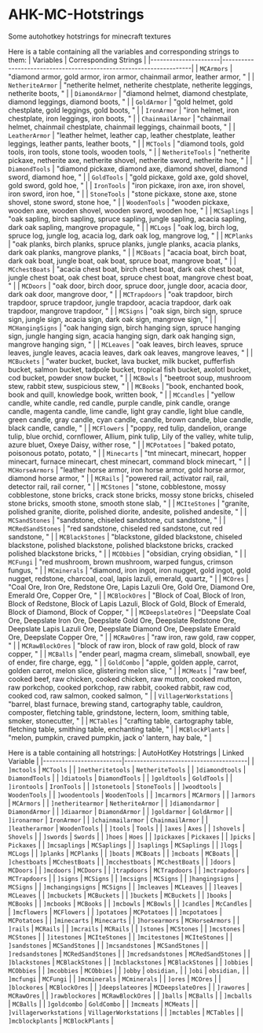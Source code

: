 # AHK-MC-Hotstrings
Some autohotkey hotstrings for minecraft textures

Here is a table containing all the variables and corresponding strings to them:
| Variables            | Corresponding Strings                                               |
|----------------------|--------------------------------------------------------------------|
| `MCArmors`           | "diamond armor, gold armor, iron armor, chainmail armor, leather armor, " |
| `NetheriteArmor`     | "netherite helmet, netherite chestplate, netherite leggings, netherite boots, " |
| `DiamondArmor`       | "diamond helmet, diamond chestplate, diamond leggings, diamond boots, " |
| `GoldArmor`          | "gold helmet, gold chestplate, gold leggings, gold boots, "           |
| `IronArmor`          | "iron helmet, iron chestplate, iron leggings, iron boots, "           |
| `ChainmailArmor`     | "chainmail helmet, chainmail chestplate, chainmail leggings, chainmail boots, " |
| `LeatherArmor`       | "leather helmet, leather cap, leather chestplate, leather leggings, leather pants, leather boots, " |
| `MCTools`            | "diamond tools, gold tools, iron tools, stone tools, wooden tools, " |
| `NetheriteTools`     | "netherite pickaxe, netherite axe, netherite shovel, netherite sword, netherite hoe, " |
| `DiamondTools`       | "diamond pickaxe, diamond axe, diamond shovel, diamond sword, diamond hoe, " |
| `GoldTools`          | "gold pickaxe, gold axe, gold shovel, gold sword, gold hoe, "           |
| `IronTools`          | "iron pickaxe, iron axe, iron shovel, iron sword, iron hoe, "           |
| `StoneTools`         | "stone pickaxe, stone axe, stone shovel, stone sword, stone hoe, "     |
| `WoodenTools`        | "wooden pickaxe, wooden axe, wooden shovel, wooden sword, wooden hoe, " |
| `MCSaplings`         | "oak sapling, birch sapling, spruce sapling, jungle sapling, acacia sapling, dark oak sapling, mangrove propagule, " |
| `MCLogs`             | "oak log, birch log, spruce log, jungle log, acacia log, dark oak log, mangrove log, " |
| `MCPlanks`           | "oak planks, birch planks, spruce planks, jungle planks, acacia planks, dark oak planks, mangrove planks, " |
| `MCBoats`            | "acacia boat, birch boat, dark oak boat, jungle boat, oak boat, spruce boat, mangrove boat, " |
| `MCchestBoats`       | "acacia chest boat, birch chest boat, dark oak chest boat, jungle chest boat, oak chest boat, spruce chest boat, mangrove chest boat, " |
| `MCDoors`            | "oak door, birch door, spruce door, jungle door, acacia door, dark oak door, mangrove door, " |
| `MCTrapdoors`        | "oak trapdoor, birch trapdoor, spruce trapdoor, jungle trapdoor, acacia trapdoor, dark oak trapdoor, mangrove trapdoor, " |
| `MCSigns`            | "oak sign, birch sign, spruce sign, jungle sign, acacia sign, dark oak sign, mangrove sign, " |
| `MCHangingSigns`     | "oak hanging sign, birch hanging sign, spruce hanging sign, jungle hanging sign, acacia hanging sign, dark oak hanging sign, mangrove hanging sign, " |
| `MCLeaves`           | "oak leaves, birch leaves, spruce leaves, jungle leaves, acacia leaves, dark oak leaves, mangrove leaves, " |
| `MCBuckets`          | "water bucket, bucket, lava bucket, milk bucket, pufferfish bucket, salmon bucket, tadpole bucket, tropical fish bucket, axolotl bucket, cod bucket, powder snow bucket, " |
| `MCBowls`            | "beetroot soup, mushroom stew, rabbit stew, suspicious stew, "       |
| `MCBooks`            | "book, enchanted book, book and quill, knowledge book, written book, " |
| `MCcandles`          | "yellow candle, white candle, red candle, purple candle, pink candle, orange candle, magenta candle, lime candle, light gray candle, light blue candle, green candle, gray candle, cyan candle, candle, brown candle, blue candle, black candle, candle, " |
| `MCFlowers`          | "poppy, red tulip, dandelion, orange tulip, blue orchid, cornflower, Allium, pink tulip, Lily of the valley, white tulip, azure bluet, Oxeye Daisy, wither rose, " |
| `MCPotatoes`         | "baked potato, poisonous potato, potato, "                           |
| `Minecarts`          | "tnt minecart, minecart, hopper minecart, furnace minecart, chest minecart, command block minecart, " |
| `MCHorseArmors`      | "leather horse armor, iron horse armor, gold horse armor, diamond horse armor, " |
| `MCRails`            | "powered rail, activator rail, rail, detector rail, rail corner, "    |
| `MCStones`           | "stone, cobblestone, mossy cobblestone, stone bricks, crack stone bricks, mossy stone bricks, chiseled stone bricks, smooth stone, smooth stone slab, " |
| `MCIteStones`        | "granite, polished granite, diorite, polished diorite, andesite, polished andesite, " |
| `MCSandStones`       | "sandstone, chiseled sandstone, cut sandstone, "                     |
| `MCRedSandStones`    | "red sandstone, chiseled red sandstone, cut red sandstone, "         |
| `MCBlackStones`      | "blackstone, gilded blackstone, chiseled blackstone, polished blackstone, polished blackstone bricks, cracked polished blackstone bricks, " |
| `MCObbies`           | "obsidian, crying obsidian, "                                       |
| `MCFungi`            | "red mushroom, brown mushroom, warped fungus, crimson fungus, "     |
| `MCminerals`         | "diamond, iron ingot, iron nugget, gold ingot, gold nugget, redstone, charcoal, coal, lapis lazuli, emerald, quartz, " |
| `MCOres`             | "Coal Ore, Iron Ore, Redstone Ore, Lapis Lazuli Ore, Gold Ore, Diamond Ore, Emerald Ore, Copper Ore, " |
| `MCBlockOres`        | "Block of Coal, Block of Iron, Block of Redstone, Block of Lapis Lazuli, Block of Gold, Block of Emerald, Block of Diamond, Block of Copper, " |
| `MCDeepslateOres`    | "Deepslate Coal Ore, Deepslate Iron Ore, Deepslate Gold Ore, Deepslate Redstone Ore, Deepslate Lapis Lazuli Ore, Deepslate Diamond Ore, Deepslate Emerald Ore, Deepslate Copper Ore, " |
| `MCRawOres`          | "raw iron, raw gold, raw copper, "                                   |
| `MCRawBlockOres`     | "block of raw iron, block of raw gold, block of raw copper, "        |
| `MCBalls`            | "ender pearl, magma cream, slimeball, snowball, eye of ender, fire charge, egg, " |
| `GoldCombo`          | "apple, golden apple, carrot, golden carrot, melon slice, glistering melon slice, " |
| `MCMeats`            | "raw beef, cooked beef, raw chicken, cooked chicken, raw mutton, cooked mutton, raw porkchop, cooked porkchop, raw rabbit, cooked rabbit, raw cod, cooked cod, raw salmon, cooked salmon, " |
| `VillagerWorkstations` | "barrel, blast furnace, brewing stand, cartography table, cauldron, composter, fletching table, grindstone, lectern, loom, smithing table, smoker, stonecutter, " |
| `MCTables`           | "crafting table, cartography table, fletching table, smithing table, enchanting table, " |
| `MCBlockPlants`      | "melon, pumpkin, craved pumpkin, jack o' lantern, hay bale, "       |


Here is a table containing all hotstrings:
| AutoHotKey Hotstrings   | Linked Variable                       |
|-------------------------|---------------------------------------|
| `]mctools`              | `MCTools`                             |
| `]netheritetools`       | `NetheriteTools`                      |
| `]diamondtools`         | `DiamondTools`                        |
| `]diatools`             | `DiamondTools`                        |
| `]goldtools`            | `GoldTools`                           |
| `]irontools`            | `IronTools`                           |
| `]stonetools`           | `StoneTools`                          |
| `]woodtools`            | `WoodenTools`                         |
| `]woodentools`          | `WoodenTools`                         |
| `]mcarmors`             | `MCArmors`                            |
| `]armors`               | `MCArmors`                            |
| `]netheritearmor`       | `NetheriteArmor`                      |
| `]diamondarmor`         | `DiamondArmor`                        |
| `]diaarmor`             | `DiamondArmor`                        |
| `]goldarmor`            | `GoldArmor`                           |
| `]ironarmor`            | `IronArmor`                           |
| `]chainmailarmor`       | `ChainmailArmor`                      |
| `]leatherarmor`         | `WoodenTools`                         |
| `]tools`                | `Tools`                               |
| `]axes`                 | `Axes`                                |
| `]shovels`              | `Shovels`                             |
| `]swords`               | `Swords`                              |
| `]hoes`                 | `Hoes`                                |
| `]pickaxes`             | `Pickaxes`                            |
| `]picks`                | `Pickaxes`                            |
| `]mcsaplings`           | `MCSaplings`                          |
| `]saplings`             | `MCSaplings`                          |
| `]logs`                 | `MCLogs`                              |
| `]planks`               | `MCPlanks`                            |
| `]boats`                | `MCBoats`                             |
| `]mcboats`              | `MCBoats`                             |
| `]chestboats`           | `MCchestBoats`                        |
| `]mcchestboats`         | `MCchestBoats`                        |
| `]doors`                | `MCDoors`                             |
| `]mcdoors`              | `MCDoors`                             |
| `]trapdoors`            | `MCTrapdoors`                         |
| `]mctrapdoors`          | `MCTrapdoors`                         |
| `]signs`                | `MCSigns`                             |
| `]mcsigns`              | `MCSigns`                             |
| `]hangingsigns`         | `MCSigns`                             |
| `]mchangingsigns`       | `MCSigns`                             |
| `]mcleaves`             | `MCLeaves`                            |
| `]leaves`               | `MCLeaves`                            |
| `]mcbuckets`            | `MCBuckets`                           |
| `]buckets`              | `MCBuckets`                           |
| `]books`                | `MCBooks`                             |
| `]mcbooks`              | `MCBooks`                             |
| `]mcbowls`              | `MCBowls`                             |
| `]candles`              | `McCandles`                           |
| `]mcflowers`            | `MCFlowers`                           |
| `]potatoes`             | `MCPotatoes`                          |
| `]mcpotatoes`           | `MCPotatoes`                          |
| `]minecarts`            | `Minecarts`                           |
| `]horsearmors`          | `MCHorseArmors`                       |
| `]rails`                | `MCRails`                             |
| `]mcrails`              | `MCRails`                             |
| `]stones`               | `MCStones`                            |
| `]mcstones`             | `MCStones`                            |
| `]itestones`            | `MCIteStones`                         |
| `]mcitestones`          | `MCIteStones`                         |
| `]sandstones`           | `MCSandStones`                        |
| `]mcsandstones`         | `MCSandStones`                        |
| `]redsandstones`        | `MCRedSandStones`                     |
| `]mcredsandstones`      | `MCRedSandStones`                     |
| `]blackstones`          | `MCBlackStones`                       |
| `]mcblackstones`        | `MCBlackStones`                       |
| `]obbies`               | `MCObbies`                            |
| `]mcobbies`             | `MCObbies`                            |
| `]obby`                 | `obsidian,`                           |
| `]obi`                  | `obsidian,`                           |
| `]mcfungi`              | `MCFungi`                             |
| `]mcminerals`           | `MCminerals`                          |
| `]ores`                 | `MCOres`                              |
| `]blockores`            | `MCBlockOres`                         |
| `]deepslateores`        | `MCDeepslateOres`                     |
| `]rawores`              | `MCRawOres`                           |
| `]rawblockores`         | `MCRawBlockOres`                      |
| `]balls`                | `MCBalls`                             |
| `]mcballs`              | `MCBalls`                             |
| `]goldcombo`            | `GoldCombo`                           |
| `]mcmeats`              | `MCMeats`                             |
| `]villagerworkstations` | `VillagerWorkstations`                |
| `]mctables`             | `MCTables`                            |
| `]mcblockplants`        | `MCBlockPlants`                       |
